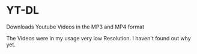 # YT-DL
Downloads Youtube Videos in the MP3 and MP4 format

The Videos were in my usage very low Resolution. I haven't found out why yet.
